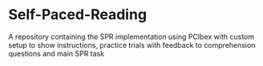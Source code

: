 # Self-Paced-Reading
A repository containing the SPR  implementation using PCIbex with custom setup to show instructions, practice trials with feedback to comprehension questions and main SPR task
